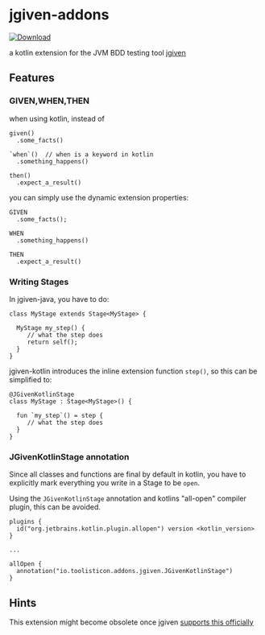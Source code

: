 # jgiven-addons

[ ![Download](https://api.bintray.com/packages/toolisticon/maven/jgiven-addons/images/download.svg?version=0.4.1) ](https://bintray.com/toolisticon/maven/jgiven-addons/0.4.1/link)

a kotlin extension for the JVM BDD testing tool [jgiven](http://jgiven.org/)

## Features

### GIVEN,WHEN,THEN

when using kotlin, instead of 

```
given()
  .some_facts()

`when`()  // when is a keyword in kotlin
  .something_happens()

then()
  .expect_a_result()

```

you can simply use the dynamic extension properties:

```
GIVEN
  .some_facts();

WHEN
  .something_happens()

THEN
  .expect_a_result()
```

### Writing Stages

In jgiven-java, you have to do:

```
class MyStage extends Stage<MyStage> {

  MyStage my_step() {
     // what the step does
     return self();
  }
}
```

jgiven-kotlin introduces the inline extension function `step()`, so this can be simplified to:

```
@JGivenKotlinStage
class MyStage : Stage<MyStage>() {

  fun `my_step`() = step {
     // what the step does
  }
}
```

### JGivenKotlinStage annotation

Since all classes and functions are final by default in kotlin,
you have to explicitly mark everything you write in a Stage to be `open`.

Using the `JGivenKotlinStage` annotation and kotlins "all-open" compiler
plugin, this can be avoided.

```
plugins {
  id("org.jetbrains.kotlin.plugin.allopen") version <kotlin_version>
}

...

allOpen {
  annotation("io.toolisticon.addons.jgiven.JGivenKotlinStage")
}

```

## Hints

This extension might become obsolete once jgiven [supports this officially](https://github.com/TNG/JGiven/pull/407)
